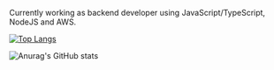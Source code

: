 Currently working as backend developer using JavaScript/TypeScript, NodeJS and AWS. 

[![Top Langs](https://github-readme-stats.vercel.app/api/top-langs/?username=feeeeliipe&theme=radical&layout=compact)](https://github.com/anuraghazra/github-readme-stats)

![Anurag's GitHub stats](https://github-readme-stats.vercel.app/api?username=feeeeliipe&hide=contribs,prs&theme=radical)
